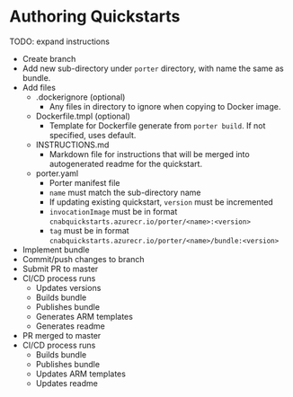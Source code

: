 # Authoring Quickstarts

TODO: expand instructions

- Create branch
- Add new sub-directory under `porter` directory, with name the same as bundle.
- Add files
    - .dockerignore (optional)
        - Any files in directory to ignore when copying to Docker image.
    - Dockerfile.tmpl (optional)
        - Template for Dockerfile generate from `porter build`. If not specified, uses default.
    - INSTRUCTIONS.md
        - Markdown file for instructions that will be merged into autogenerated readme for the quickstart.
    - porter.yaml
        - Porter manifest file
        - `name` must match the sub-directory name
        - If updating existing quickstart, `version` must be incremented
        - `invocationImage` must be in format `cnabquickstarts.azurecr.io/porter/<name>:<version>`
        - `tag` must be in format `cnabquickstarts.azurecr.io/porter/<name>/bundle:<version>`
- Implement bundle
- Commit/push changes to branch
- Submit PR to master
- CI/CD process runs
    - Updates versions
    - Builds bundle
    - Publishes bundle
    - Generates ARM templates
    - Generates readme
- PR merged to master
- CI/CD process runs
    - Builds bundle
    - Publishes bundle
    - Updates ARM templates
    - Updates readme